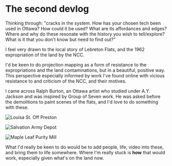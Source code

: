 # The second devlog

Thinking through: "cracks in the system. How has your chosen tech been used in Ottawa? How could it be used? What are its affordances and edges? Where and why do these resonate with the history you wish to tell/explore? What is it that you don't know but need to find out?"

I feel very drawn to the local story of Lebreton Flats, and the 1962 expropriation of the land by the NCC. 

I'd be keen to do projection mapping as a form of resistance to the expropriations and the land contaminations, but in a beautiful, positive way. This perspective especially informed by work I've found online with vicious resistance to and criticism of the NCC, and their motives. 

I came across Ralph Burton, an Ottawa artist who studied under A.Y. Jackson and was inspired by Group of Seven work. He was asked before the demolitions to paint scenes of the flats, and I'd love to do something with these. 

![Louisa St. Off Preston](http://2.bp.blogspot.com/-oy-2-7arxko/VWS9N_O_moI/AAAAAAAARYg/pGsv5tnRnns/s1600/LouisaStoffPreston.JPG)

![Salvation Army Depot](http://3.bp.blogspot.com/-DxYZ7vXtEo0/VWS9w3fhQ2I/AAAAAAAARZg/Vm72_9goJsc/s1600/SalvationArmyDepot.JPG)

![Maple Leaf Purity Mill](http://2.bp.blogspot.com/-lXXkdz8ArqA/VWS9YkbkLpI/AAAAAAAARYw/HnEwiP-tYDg/s1600/MapleLeafPurityLoebWarehoue.JPG)

What I'd really be keen to do would be to add people, life, video into these, and bring them to life somewhere. Where I'm really stuck is **how** that would work, especially given what's on the land now. 


